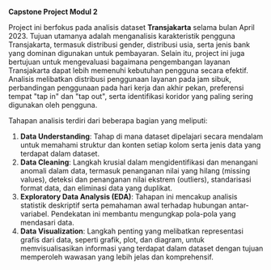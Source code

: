 **Capstone Project Modul 2**

Project ini berfokus pada analisis dataset **Transjakarta** selama bulan April 2023. Tujuan utamanya adalah menganalisis karakteristik pengguna Transjakarta, termasuk distribusi gender, distribusi usia, serta jenis bank yang dominan digunakan untuk pembayaran. Selain itu, project ini juga bertujuan untuk mengevaluasi bagaimana pengembangan layanan Transjakarta dapat lebih memenuhi kebutuhan pengguna secara efektif. Analisis melibatkan distribusi penggunaan layanan pada jam sibuk, perbandingan penggunaan pada hari kerja dan akhir pekan, preferensi tempat "tap in" dan "tap out", serta identifikasi koridor yang paling sering digunakan oleh pengguna.

Tahapan analisis terdiri dari beberapa bagian yang meliputi:
1. **Data Understanding**: Tahap di mana dataset dipelajari secara mendalam untuk memahami struktur dan konten setiap kolom serta jenis data yang terdapat dalam dataset.
2. **Data Cleaning**: Langkah krusial dalam mengidentifikasi dan menangani anomali dalam data, termasuk penanganan nilai yang hilang (missing values), deteksi dan penanganan nilai ekstrem (outliers), standarisasi format data, dan eliminasi data yang duplikat.
3. **Exploratory Data Analysis (EDA)**: Tahapan ini mencakup analisis statistik deskriptif serta pemahaman awal terhadap hubungan antar-variabel. Pendekatan ini membantu mengungkap pola-pola yang mendasari data.
4. **Data Visualization**: Langkah penting yang melibatkan representasi grafis dari data, seperti grafik, plot, dan diagram, untuk memvisualisasikan informasi yang terdapat dalam dataset dengan tujuan memperoleh wawasan yang lebih jelas dan komprehensif. 
